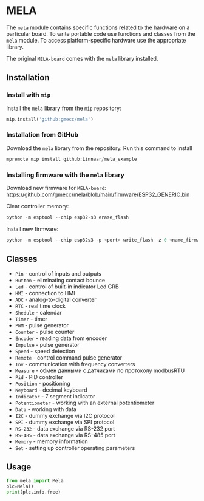 ﻿# MELA

The ``mela`` module contains specific functions related to the hardware on a particular board.
To write portable code use functions and classes from the ``mela`` module.
To access platform-specific hardware use the appropriate library.

The original ``MELA-board`` comes with the ``mela`` library installed.


## Installation


### Install with ``mip``

Install the ``mela`` library from the ``mip`` repository:

```python
mip.install('github:gmecc/mela')
```


### Installation from GitHub

Download the ``mela`` library from the repository. Run this command to install

```python
mpremote mip install github:Linnaar/mela_example
```

### Installing firmware with the ``mela`` library

Download new firmware for ``MELA-board``:
https://github.com/gmecc/mela/blob/main/firmware/ESP32_GENERIC.bin

Clear controller memory:

```python
python -m esptool --chip esp32-s3 erase_flash
```

Install new firmware:
```python
python -m esptool --chip esp32s3 -p <port> write_flash -z 0 <name_firmware>.bin
```

## Classes

* ``Pin`` - control of inputs and outputs
* ``Button`` - eliminating contact bounce
* ``Led`` - control of built-in indicator Led GRB
* ``HMI`` - connection to HMI
* ``ADC`` - analog-to-digital converter
* ``RTC`` - real time clock
* ``Shedule`` - calendar
* ``Timer`` - timer
* ``PWM`` - pulse generator
* ``Counter`` - pulse counter
* ``Encoder`` - reading data from encoder
* ``Impulse`` - pulse generator
* ``Speed`` - speed detection
* ``Remote`` - control command pulse generator
* ``Inv`` - communication with frequency converters
* ``Measure`` - обмен данными с датчиками по протоколу modbusRTU
* ``Pid`` - PID controller
* ``Position`` - positioning
* ``Keyboard`` - decimal keyboard
* ``Indicator`` - 7 segment indicator
* ``Potentiometer`` - working with an external potentiometer
* ``Data`` - working with data
* ``I2C`` - dummy exchange via I2C protocol
* ``SPI`` - dummy exchange via SPI protocol
* ``RS-232`` - data exchange via RS-232 port
* ``RS-485`` - data exchange via RS-485 port
* ``Memory`` - memory information
* ``Set`` - setting up controller operating parameters


## Usage

```python
from mela import Mela
plc=Mela()
print(plc.info.free)
```
